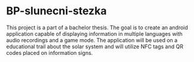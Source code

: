 # BP-slunecni-stezka
This project is a part of a bachelor thesis. The goal is to create an android application capable of displaying information in multiple languages with audio recordings and a game mode. The application will be used on a educational trail about the solar system and will utilize NFC tags and QR codes placed on information signs.  
